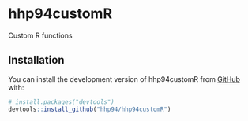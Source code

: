 
<!-- README.md is generated from README.Rmd. Please edit that file -->

# hhp94customR

<!-- badges: start -->
<!-- badges: end -->

Custom R functions

## Installation

You can install the development version of hhp94customR from
[GitHub](https://github.com/) with:

``` r
# install.packages("devtools")
devtools::install_github("hhp94/hhp94customR")
```
